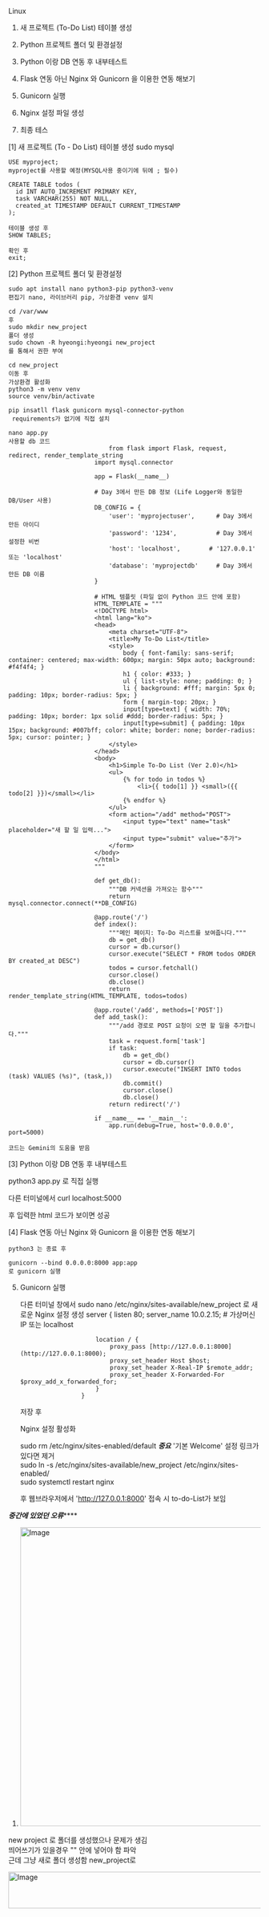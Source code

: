 <head>Linux</head> 

1. 새 프로젝트 (To-Do List) 테이블 생성
2. Python 프로젝트 폴더 및 환경설정
3. Python 이랑 DB 연동 후 내부테스트

4. Flask 연동 아닌 Nginx 와 Gunicorn 을 이용한 연동 해보기
5. Gunicorn 실행
6. Nginx 설정 파일 생성
7. 최종 테스


[1]
  새 프로젝트 (To - Do List) 테이블 생성
    sudo mysql

    USE myproject;
    myproject를 사용할 예정(MYSQL사용 중이기에 뒤에 ; 필수)

    CREATE TABLE todos (
      id INT AUTO_INCREMENT PRIMARY KEY,
      task VARCHAR(255) NOT NULL,
      created_at TIMESTAMP DEFAULT CURRENT_TIMESTAMP
    );

    테이블 생성 후 
    SHOW TABLES;

    확인 후  
    exit;

[2] Python 프로젝트 폴더 및 환경설정

    sudo apt install nano python3-pip python3-venv
    편집기 nano, 라이브러리 pip, 가상환경 venv 설치

    cd /var/www
    후
    sudo mkdir new_project
    폴더 생성
    sudo chown -R hyeongi:hyeongi new_project
    를 통해서 권한 부여

    cd new_project
    이동 후 
    가상환경 활성화
    python3 -m venv venv
    source venv/bin/activate

    pip insatll flask gunicorn mysql-connector-python 
     requirements가 없기에 직접 설치

    nano app.py
    사용할 db 코드 
                                from flask import Flask, request, redirect, render_template_string
                            import mysql.connector
                            
                            app = Flask(__name__)
                            
                            # Day 3에서 만든 DB 정보 (Life Logger와 동일한 DB/User 사용)
                            DB_CONFIG = {
                                'user': 'myprojectuser',      # Day 3에서 만든 아이디
                                'password': '1234',           # Day 3에서 설정한 비번
                                'host': 'localhost',        # '127.0.0.1' 또는 'localhost'
                                'database': 'myprojectdb'     # Day 3에서 만든 DB 이름
                            }
                            
                            # HTML 템플릿 (파일 없이 Python 코드 안에 포함)
                            HTML_TEMPLATE = """
                            <!DOCTYPE html>
                            <html lang="ko">
                            <head>
                                <meta charset="UTF-8">
                                <title>My To-Do List</title>
                                <style>
                                    body { font-family: sans-serif; container: centered; max-width: 600px; margin: 50px auto; background: #f4f4f4; }
                                    h1 { color: #333; }
                                    ul { list-style: none; padding: 0; }
                                    li { background: #fff; margin: 5px 0; padding: 10px; border-radius: 5px; }
                                    form { margin-top: 20px; }
                                    input[type=text] { width: 70%; padding: 10px; border: 1px solid #ddd; border-radius: 5px; }
                                    input[type=submit] { padding: 10px 15px; background: #007bff; color: white; border: none; border-radius: 5px; cursor: pointer; }
                                </style>
                            </head>
                            <body>
                                <h1>Simple To-Do List (Ver 2.0)</h1>
                                <ul>
                                    {% for todo in todos %}
                                        <li>{{ todo[1] }} <small>({{ todo[2] }})</small></li>
                                    {% endfor %}
                                </ul>
                                <form action="/add" method="POST">
                                    <input type="text" name="task" placeholder="새 할 일 입력...">
                                    <input type="submit" value="추가">
                                </form>
                            </body>
                            </html>
                            """
                            
                            def get_db():
                                """DB 커넥션을 가져오는 함수"""
                                return mysql.connector.connect(**DB_CONFIG)
                            
                            @app.route('/')
                            def index():
                                """메인 페이지: To-Do 리스트를 보여줍니다."""
                                db = get_db()
                                cursor = db.cursor()
                                cursor.execute("SELECT * FROM todos ORDER BY created_at DESC")
                                todos = cursor.fetchall()
                                cursor.close()
                                db.close()
                                return render_template_string(HTML_TEMPLATE, todos=todos)
                            
                            @app.route('/add', methods=['POST'])
                            def add_task():
                                """/add 경로로 POST 요청이 오면 할 일을 추가합니다."""
                                task = request.form['task']
                                if task:
                                    db = get_db()
                                    cursor = db.cursor()
                                    cursor.execute("INSERT INTO todos (task) VALUES (%s)", (task,))
                                    db.commit()
                                    cursor.close()
                                    db.close()
                                return redirect('/')
                            
                            if __name__ == '__main__':
                                app.run(debug=True, host='0.0.0.0', port=5000)
                            
    코드는 Gemini의 도움을 받음

[3] Python 이랑 DB 연동 후 내부테스트

  python3 app.py
  로 직접 실행

  다른 터미널에서
  curl localhost:5000

   후 입력한 html 코드가 보이면 성공

[4] Flask 연동 아닌 Nginx 와 Gunicorn 을 이용한 연동 해보기


    python3 는 종료 후

    gunicorn --bind 0.0.0.0:8000 app:app
    로 gunicorn 실행

5. Gunicorn 실행

    다른 터미널 창에서
    sudo nano /etc/nginx/sites-available/new_project
    로 새로운 Nginx 설정 생성
                            server {
                            listen 80;
                            server_name 10.0.2.15; # 가상머신 IP 또는 localhost
                        
                            location / {
                                proxy_pass [http://127.0.0.1:8000](http://127.0.0.1:8000);
                                proxy_set_header Host $host;
                                proxy_set_header X-Real-IP $remote_addr;
                                proxy_set_header X-Forwarded-For $proxy_add_x_forwarded_for;
                            }
                        }

    저장 후 

    Nginx 설정 활성화

    sudo rm /etc/nginx/sites-enabled/default   ***중요*** '기본 Welcome' 설정 링크가 있다면 제거  
    sudo ln -s /etc/nginx/sites-available/new_project /etc/nginx/sites-enabled/  
    sudo systemctl restart nginx

    후 웹브라우저에서 'http://127.0.0.1:8000' 접속 시
    to-do-List가 보임 










*******************중간에 있었던 오류***********************

1. <img width="733" height="596" alt="Image" src="https://github.com/user-attachments/assets/a9550d92-f0cd-41e4-8d33-4b9992e67315" />

new project 로 폴더를 생성했으나 문제가 생김  
띄어쓰기가 있을경우 "" 안에 넣어야 함 파악  
근데 그냥 새로 폴더 생성함 new_project로

<img width="723" height="73" alt="Image" src="https://github.com/user-attachments/assets/f43a117b-8cad-4efa-8b37-4f4a61bae8e8" />

